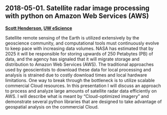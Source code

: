 ## 2018-05-01. Satellite radar image processing with python on Amazon Web Services (AWS)

**[Scott Henderson](http://scottyhq.github.io), [UW eScience](http://escience.washington.edu)**

Satellite remote sensing of the Earth is utilized extensively by the geoscience community, and computational tools must continuously evolve to keep pace with increasing data volumes. NASA has estimated that by 2025 it will be responsible for storing upwards of 250 Petabytes (PB) of data, and the agency has signaled that it will migrate storage and distribution to Amazon Web Services (AWS). The traditional approaches used by geoscientists to download these data for local processing and analysis is strained due to costly download times and local hardware limitations. One way to break through the bottleneck is to utilize scalable commercial Cloud resources. In this presentation I will discuss an approach to process and analyze large amounts of satellite radar data efficiently on AWS. I will describe what is meant by “Cloud-optimized imagery” and demonstrate several python libraries that are designed to take advantage of geospatial analysis on the commercial Cloud.
